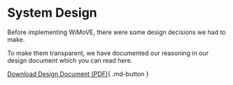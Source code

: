 # System Design

Before implementing WiMoVE, there were some design decisions we had to make.

To make them transparent, we have documented our reasoning in our design document which you can read here.

[Download Design Document (PDF)](design.pdf){ .md-button }

